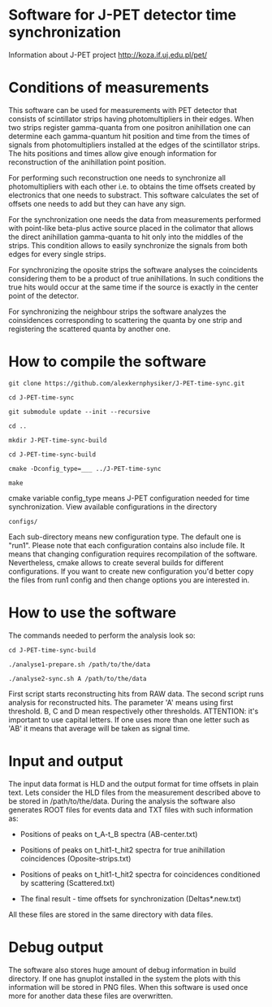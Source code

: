 Software for J-PET detector time synchronization
================================================
Information about J-PET project
http://koza.if.uj.edu.pl/pet/


Conditions of measurements
==========================

This software can be used for measurements with PET detector that consists of scintillator strips having photomultipliers in their edges.
When two strips register gamma-quanta from one positron anihillation one can determine each gamma-quantum hit position and time from the times of signals from photomultipliers installed at the edges of the scintillator strips.
The hits positions and times allow give enough information for reconstruction of the anihillation point position.

For performing such reconstruction one needs to synchronize all photomultipliers with each other i.e. to obtains the time offsets created by electronics that one needs to substract.
This software calculates the set of offsets one needs to add but they can have any sign.

For the synchronization one needs the data from measurements performed with point-like beta-plus active source placed in the colimator that allows the direct anihillation gamma-quanta to hit only into the middles of the strips.
This condition allows to easily synchronize the signals from both edges for every single strips.

For synchronizing the oposite strips the software analyses the coincidents considering them to be a product of true anihillations.
In such conditions the true hits would occur at the same time if the source is exactly in the center point of the detector.

For synchronizing the neighbour strips the software analyzes the coinsidences corresponding to scattering the quanta by one strip and registering the scattered quanta by another one.


How to compile the software
===========================

	git clone https://github.com/alexkernphysiker/J-PET-time-sync.git
	
	cd J-PET-time-sync
	
	git submodule update --init --recursive
	
	cd ..
	
	mkdir J-PET-time-sync-build
	
	cd J-PET-time-sync-build
	
	cmake -Dconfig_type=___ ../J-PET-time-sync
	
	make

cmake variable config_type means J-PET configuration needed for time synchronization.
View available configurations in the directory

	configs/

Each sub-directory means new configuration type.
The default one is "run1".
Please note that each configuration contains also include file.
It means that changing configuration requires recompilation of the software.
Nevertheless, cmake allows to create several builds for different configurations.
If you want to create new configuration you'd better copy the files from run1 config and then change options you 
are interested in.


How to use the software
=======================

The commands needed to perform the analysis look so:

	cd J-PET-time-sync-build

	./analyse1-prepare.sh /path/to/the/data

	./analyse2-sync.sh A /path/to/the/data

First script starts reconstructing hits from RAW data.
The second script runs analysis for reconstructed hits.
The parameter 'A' means using first threshold. B, C and D mean respectively other thresholds.
ATTENTION: it's important to use capital letters.
If one uses more than one letter such as 'AB' it means that average will be taken as signal time.


Input and output
================

The input data format is HLD and the output format for time offsets in plain text.
Lets consider the HLD files from the measurement described above to be stored in /path/to/the/data.
During the analysis the software also generates ROOT files for events data and TXT files with such information as:

- Positions of peaks on t_A-t_B spectra (AB-center.txt)

- Positions of peaks on t_hit1-t_hit2 spectra for true anihillation coincidences (Oposite-strips.txt)

- Positions of peaks on t_hit1-t_hit2 spectra for coincidences conditioned by scattering (Scattered.txt)

- The final result - time offsets for synchronization (Deltas*.new.txt)

All these files are stored in the same directory with data files.


Debug output
============

The software also stores huge amount of debug information in build directory.
If one has gnuplot installed in the system the plots with this information will be stored in PNG files.
When this software is used once more for another data these files are overwritten.

